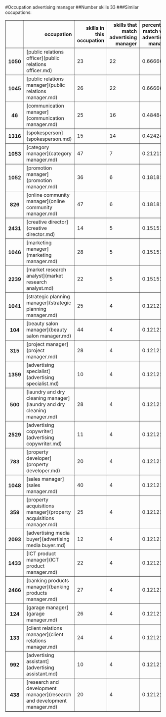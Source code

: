 #Occupation advertising manager
##Number skills 33
###Similar occupations:
<table border="1" class="dataframe">
  <thead>
    <tr style="text-align: right;">
      <th></th>
      <th>occupation</th>
      <th>skills in this occupation</th>
      <th>skills that match advertising manager</th>
      <th>percentage match with advertising manager</th>
      <th>skills not in advertising manager</th>
    </tr>
  </thead>
  <tbody>
    <tr>
      <th>1050</th>
      <td>[public relations officer](public relations officer.md)</td>
      <td>23</td>
      <td>22</td>
      <td>0.666667</td>
      <td>1</td>
    </tr>
    <tr>
      <th>1045</th>
      <td>[public relations manager](public relations manager.md)</td>
      <td>26</td>
      <td>22</td>
      <td>0.666667</td>
      <td>4</td>
    </tr>
    <tr>
      <th>46</th>
      <td>[communication manager](communication manager.md)</td>
      <td>25</td>
      <td>16</td>
      <td>0.484848</td>
      <td>9</td>
    </tr>
    <tr>
      <th>1316</th>
      <td>[spokesperson](spokesperson.md)</td>
      <td>15</td>
      <td>14</td>
      <td>0.424242</td>
      <td>1</td>
    </tr>
    <tr>
      <th>1053</th>
      <td>[category manager](category manager.md)</td>
      <td>47</td>
      <td>7</td>
      <td>0.212121</td>
      <td>40</td>
    </tr>
    <tr>
      <th>1052</th>
      <td>[promotion manager](promotion manager.md)</td>
      <td>36</td>
      <td>6</td>
      <td>0.181818</td>
      <td>30</td>
    </tr>
    <tr>
      <th>826</th>
      <td>[online community manager](online community manager.md)</td>
      <td>47</td>
      <td>6</td>
      <td>0.181818</td>
      <td>41</td>
    </tr>
    <tr>
      <th>2431</th>
      <td>[creative director](creative director.md)</td>
      <td>14</td>
      <td>5</td>
      <td>0.151515</td>
      <td>9</td>
    </tr>
    <tr>
      <th>1046</th>
      <td>[marketing manager](marketing manager.md)</td>
      <td>28</td>
      <td>5</td>
      <td>0.151515</td>
      <td>23</td>
    </tr>
    <tr>
      <th>2239</th>
      <td>[market research analyst](market research analyst.md)</td>
      <td>22</td>
      <td>5</td>
      <td>0.151515</td>
      <td>17</td>
    </tr>
    <tr>
      <th>1041</th>
      <td>[strategic planning manager](strategic planning manager.md)</td>
      <td>25</td>
      <td>4</td>
      <td>0.121212</td>
      <td>21</td>
    </tr>
    <tr>
      <th>104</th>
      <td>[beauty salon manager](beauty salon manager.md)</td>
      <td>44</td>
      <td>4</td>
      <td>0.121212</td>
      <td>40</td>
    </tr>
    <tr>
      <th>315</th>
      <td>[project manager](project manager.md)</td>
      <td>28</td>
      <td>4</td>
      <td>0.121212</td>
      <td>24</td>
    </tr>
    <tr>
      <th>1359</th>
      <td>[advertising specialist](advertising specialist.md)</td>
      <td>10</td>
      <td>4</td>
      <td>0.121212</td>
      <td>6</td>
    </tr>
    <tr>
      <th>500</th>
      <td>[laundry and dry cleaning manager](laundry and dry cleaning manager.md)</td>
      <td>28</td>
      <td>4</td>
      <td>0.121212</td>
      <td>24</td>
    </tr>
    <tr>
      <th>2529</th>
      <td>[advertising copywriter](advertising copywriter.md)</td>
      <td>11</td>
      <td>4</td>
      <td>0.121212</td>
      <td>7</td>
    </tr>
    <tr>
      <th>783</th>
      <td>[property developer](property developer.md)</td>
      <td>20</td>
      <td>4</td>
      <td>0.121212</td>
      <td>16</td>
    </tr>
    <tr>
      <th>1048</th>
      <td>[sales manager](sales manager.md)</td>
      <td>40</td>
      <td>4</td>
      <td>0.121212</td>
      <td>36</td>
    </tr>
    <tr>
      <th>359</th>
      <td>[property acquisitions manager](property acquisitions manager.md)</td>
      <td>25</td>
      <td>4</td>
      <td>0.121212</td>
      <td>21</td>
    </tr>
    <tr>
      <th>2093</th>
      <td>[advertising media buyer](advertising media buyer.md)</td>
      <td>12</td>
      <td>4</td>
      <td>0.121212</td>
      <td>8</td>
    </tr>
    <tr>
      <th>1433</th>
      <td>[ICT product manager](ICT product manager.md)</td>
      <td>22</td>
      <td>4</td>
      <td>0.121212</td>
      <td>18</td>
    </tr>
    <tr>
      <th>2466</th>
      <td>[banking products manager](banking products manager.md)</td>
      <td>27</td>
      <td>4</td>
      <td>0.121212</td>
      <td>23</td>
    </tr>
    <tr>
      <th>124</th>
      <td>[garage manager](garage manager.md)</td>
      <td>26</td>
      <td>4</td>
      <td>0.121212</td>
      <td>22</td>
    </tr>
    <tr>
      <th>133</th>
      <td>[client relations manager](client relations manager.md)</td>
      <td>24</td>
      <td>4</td>
      <td>0.121212</td>
      <td>20</td>
    </tr>
    <tr>
      <th>992</th>
      <td>[advertising assistant](advertising assistant.md)</td>
      <td>10</td>
      <td>4</td>
      <td>0.121212</td>
      <td>6</td>
    </tr>
    <tr>
      <th>438</th>
      <td>[research and development manager](research and development manager.md)</td>
      <td>20</td>
      <td>4</td>
      <td>0.121212</td>
      <td>16</td>
    </tr>
  </tbody>
</table>
